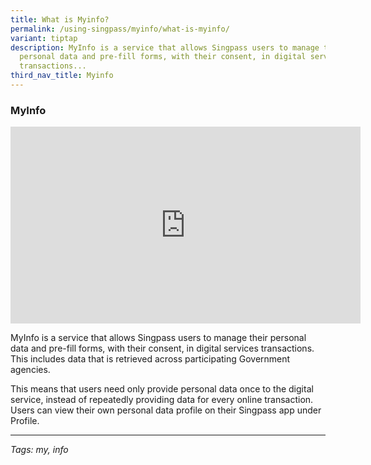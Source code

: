 ```yaml
---
title: What is Myinfo?
permalink: /using-singpass/myinfo/what-is-myinfo/
variant: tiptap
description: MyInfo is a service that allows Singpass users to manage their
  personal data and pre-fill forms, with their consent, in digital services
  transactions...
third_nav_title: Myinfo
---
```

<h3>MyInfo</h3>
<div class="iframe-wrapper">
<iframe height="315" width="560" allowfullscreen="true" frameborder="0" src="https://www.youtube.com/embed/NGj3XXU-HgE?si=nDfmglKWNkyTMMvu"></iframe>
</div>
<p>MyInfo is a service that allows Singpass users to manage their personal
data and pre-fill forms, with their consent, in digital services transactions.
This includes data that is retrieved across participating Government agencies.</p>
<p>This means that users need only provide personal data once to the digital
service, instead of repeatedly providing data for every online transaction.
Users can view their own personal data profile on their Singpass app under
Profile.</p>
<p></p>
<hr>
<p><em>Tags: my, info</em>
</p>